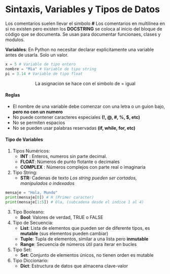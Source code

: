 # Sintaxis, Variables y Tipos de Datos

Los comentarios suelen llevar el simbolo **#**
Los comentarios en multilinea en si no existen pero existen los **DOCSTRING** se coloca al inicio del bloque de código que se documenta. Se usan para documentar funcionaes, clases y modulos.

**Variables**: En Python no necesitar declarar explicitamente una variable antes de usarla. Solo un valor.

```python
x = 5 # Variable de tipo entero
nombre = "Mia" # Variable de tipo string
pi = 3.14 # Variable de tipo float
```
<center>La asignacion se hace con el simbolo de = igual</center>

#### Reglas
- El nombre de una variable debe comenzar con una letra o un guion bajo, **pero no con un numero**
- No puede contener caracteres especiales **(!, @, #, %, $, etc)**
- No se permiten espacios
- No se pueden usar palabras reservadas **(if, while, for, etc)**

#### Tipo de Variables

1. Tipos Numéricos:
	- **INT** : Enteros, numeros sin parte decimal.
	- **FLOAT**: Números de punto flotante o decimales
	- **COMPLEX** : Números complejos con parte real o imaginaria
2. Tipo String:
	- **STR:** Cadenas de texto
		*Los string pueden ser cortados, manipulados o indexados*
		
```python
mensaje = "Hola, Mundo"
print(mensaje[0]) # H (Primer caracter)
print(mensaje[1:5]) # Ola, (subcadena desde el indice 1 al 4)
```

3. Tipo Booleano:
	- **Bool**: Valores de verdad, TRUE o FALSE
4. Tipo de Secuencia:
	- **List**: Lista de elementos que pueden ser de diferente tipos, es **mutable** (sus elementos pueden cambiar)
	- **Tuple**: Tupla de elementos, similar a una lista pero **inmutable**
	- **Range**: Secuencia de números útil para iterar en bucles
5. Tipo Set:
	- **Set**: Conjunto de elementos únicos, no tienen orden es mutable
6. Tipo Diccionario:
	- **Dict**: Estructura de datos que almacena clave-valor